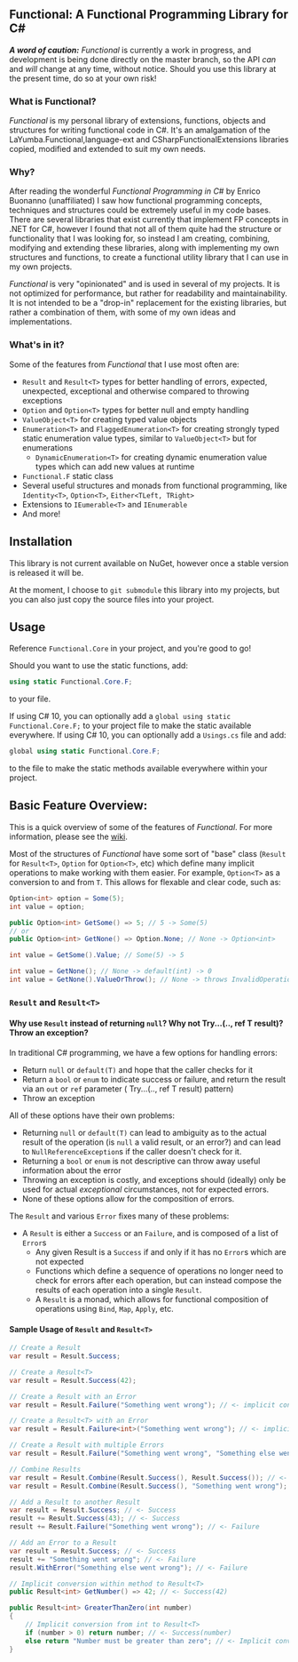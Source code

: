 ## Functional: A Functional Programming Library for C#

***A word of caution:*** *Functional* is currently a work in progress, and development is being done directly on the
master branch, so the API *can* and *will* change at any time, without notice. Should you use this library at the
present time, do so at your own risk!

### What is Functional?

*Functional* is my personal library of extensions, functions, objects and structures for writing functional code in C#.
It's an amalgamation of the LaYumba.Functional,language-ext and CSharpFunctionalExtensions libraries copied, modified
and extended to suit my own needs.

### Why?

After reading the wonderful *Functional Programming in C#* by Enrico Buonanno (unaffiliated) I saw how functional
programming concepts, techniques and structures could be extremely useful in my code bases. There are several libraries
that exist currently that implement FP concepts in .NET for C#, however I found that not all of them quite had the
structure or functionality that I was looking for, so instead I am creating, combining, modifying and extending these
libraries, along with implementing my own structures and functions, to create a functional utility library that I can
use in my own projects.

*Functional* is very "opinionated" and is used in several of my projects. It is not optimized for performance, but
rather for readability and maintainability. It is not intended to be a "drop-in" replacement for the existing libraries,
but rather a combination of them, with some of my own ideas and implementations.

### What's in it?

Some of the features from *Functional* that I use most often are:

* `Result` and `Result<T>` types for better handling of errors, expected, unexpected, exceptional and otherwise compared
  to throwing exceptions
* `Option` and `Option<T>` types for better null and empty handling
* `ValueObject<T>` for creating typed value objects
* `Enumeration<T>` and `FlaggedEnumeration<T>` for creating strongly typed static enumeration value types, similar
  to `ValueObject<T>` but for enumerations
    * `DynamicEnumeration<T>` for creating dynamic enumeration value types which can add new values at runtime
* `Functional.F` static class
* Several useful structures and monads from functional programming,
  like `Identity<T>`, `Option<T>`, `Either<TLeft, TRight>`
* Extensions to `IEumerable<T>` and `IEnumerable`
* And more!

## Installation

This library is not current available on NuGet, however once a stable version is released it will be.

At the moment, I choose to `git submodule` this library into my projects, but you can also just copy the source files
into your project.

## Usage

Reference `Functional.Core` in your project, and you're good to go!

Should you want to use the static functions, add:

```csharp
using static Functional.Core.F;
```

to your file.

If using C# 10, you can optionally add a `global using static Functional.Core.F;` to your project file to make the
static available everywhere.
If using C# 10, you can optionally add a `Usings.cs` file and add:

```csharp
global using static Functional.Core.F;
```

to the file to make the static methods available everywhere within your project.

## Basic Feature Overview:

This is a quick overview of some of the features of *Functional*. For more information, please see the [wiki]().

Most of the structures of *Functional* have some sort of "base" class (`Result` for `Result<T>`, `Option`
for `Option<T>`, etc) which define many implicit operations to make working with them easier. For example, `Option<T>`
as a conversion to and from `T`. This allows for flexable and clear code, such as:

```csharp
Option<int> option = Some(5);
int value = option;

public Option<int> GetSome() => 5; // 5 -> Some(5)
// or
public Option<int> GetNone() => Option.None; // None -> Option<int>

int value = GetSome().Value; // Some(5) -> 5

int value = GetNone(); // None -> default(int) -> 0
int value = GetNone().ValueOrThrow(); // None -> throws InvalidOperationException
```

### `Result` and `Result<T>`

#### Why use `Result` instead of returning `null`? Why not Try...(.., ref T result)? Throw an exception?

In traditional C# programming, we have a few options for handling errors:

* Return `null` or `default(T)` and hope that the caller checks for it
* Return a `bool` or `enum` to indicate success or failure, and return the result via an `out` or `ref` parameter (
  Try...(.., ref T result) pattern)
* Throw an exception

All of these options have their own problems:

* Returning `null` or `default(T)` can lead to ambiguity as to the actual result of the operation (is `null` a valid
  result, or an error?) and can lead to `NullReferenceException`s if the caller doesn't check for it.
* Returning a `bool` or `enum` is not descriptive can throw away useful information about the error
* Throwing an exception is costly, and exceptions should (ideally) only be used for actual *exceptional* circumstances,
  not for expected errors.
* None of these options allow for the composition of errors.

The `Result` and various `Error` fixes many of these problems:

* A `Result` is either a `Success` or an `Failure`, and is composed of a list of `Error`s
    * Any given Result is a `Success` if and only if it has no `Error`s which are not expected
    * Functions which define a sequence of operations no longer need to check for errors after each operation, but can
      instead compose the results of each operation into a single `Result`.
    * A `Result` is a monad, which allows for functional composition of operations using `Bind`, `Map`, `Apply`, etc.

#### Sample Usage of `Result` and `Result<T>`

```csharp
// Create a Result
var result = Result.Success;

// Create a Result<T>
var result = Result.Success(42);

// Create a Result with an Error
var result = Result.Failure("Something went wrong"); // <- implicit conversion from string -> Error

// Create a Result<T> with an Error
var result = Result.Failure<int>("Something went wrong"); // <- implicit conversion from string -> Error

// Create a Result with multiple Errors
var result = Result.Failure("Something went wrong", "Something else went wrong"); // <- implicit conversion from string -> Error

// Combine Results
var result = Result.Combine(Result.Success(), Result.Success()); // <- Success
var result = Result.Combine(Result.Success(), "Something went wrong"); // <- Failure

// Add a Result to another Result
var result = Result.Success; // <- Success
result += Result.Success(43); // <- Success
result += Result.Failure("Something went wrong"); // <- Failure

// Add an Error to a Result
var result = Result.Success; // <- Success
result += "Something went wrong"; // <- Failure
result.WithError("Something else went wrong"); // <- Failure

// Implicit conversion within method to Result<T>
public Result<int> GetNumber() => 42; // <- Success(42)

public Result<int> GreaterThanZero(int number)
{
    // Implicit conversion from int to Result<T>
    if (number > 0) return number; // <- Success(number)
    else return "Number must be greater than zero"; // <- Implicit conversion from string -> Result<int> (Failure)
}
```